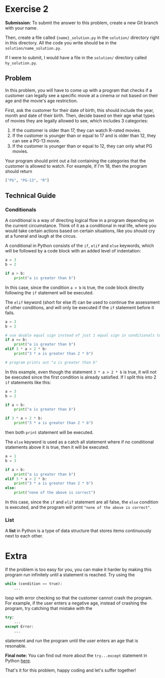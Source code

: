 # Exercise 2

**Submission**: To submit the answer to this problem, create a new Git branch with your name.

Then, create a file called `{name}_solution.py` in the `solution/` directory right in this directory. All the code you write should be in the `solution/name_solution.py`.

If I were to submit, I would have a file in the `solution/` directory called `hy_solution.py`.

## Problem

In this problem, you will have to come up with a program that checks if a customer can legally see a specific movie at a cinema or not based on their age and the movie's age restriction.

First, ask the customer for their date of birth, this should include the year, month and date of their birth. Then, decide based on their age what types of movies they are legally allowed to see, which includes 3 categories:

1. If the customer is older than 17, they can watch R-rated movies.
2. If the customer is younger than or equal to 17 and is older than 12, they can see a PG-13 movie.
3. If the customer is younger than or equal to 12, they can only what PG movies.

Your program should print out a list containing the categories that the customer is allowed to watch. For example, if I'm 18, then the program should return

```python
["PG", "PG-13", "R"]
```

## Technical Guide

### Conditionals

A conditional is a way of directing logical flow in a program depending on the current circumstance. Think of it as a conditional in real life, where you would take certain actions based on certain situations, like you should cry at a funeral and laugh at the circus.

A conditional in Python consists of the `if`, `elif` and `else` keywords, which will be followed by a code block with an added level of indentation:

```python
a = 3
b = 2

if a > b:
    print("a is greater than b")
```

In this case, since the condition `a > b` is true, the code block directly following the `if` statement will be executed.

The `elif` keyword (short for else if) can be used to continue the assessment of other conditions, and will only be executed if the `if` statement before it fails.

```python
a = 3
b = 2

# use double equal sign instead of just 1 equal sign in conditionals to check if the 2 variables are equal.
if a == b:
    print("a is greater than b")
elif 3 * a > 2 * b:
    print("3 * a is greater than 2 * b")

# program prints out "a is greater than b"
```

In this example, even though the statement `3 * a > 2 * b` is true, it will not be executed since the first condition is already satisfied. If I split this into 2 `if` statements like this:

```python
a = 3
b = 2

if a > b:
    print("a is greater than b")

if 3 * a > 2 * b:
    print("3 * a is greater than 2 * b")
```

then both `print` statement will be executed.

The `else` keyword is used as a catch all statement where if no conditional statements above it is true, then it will be executed.

```python
a = 1
b = 3

if a > b:
    print("a is greater than b")
elif 3 * a > 2 * b:
    print("3 * a is greater than 2 * b")
else:
    print("none of the above is correct")
```

In this case, since the `if` and `elif` statement are all false, the `else` condition is executed, and the program will print `"none of the above is correct"`.

### List

A **list** in Python is a type of data structure that stores items continuously next to each other.

# Extra

If the problem is too easy for you, you can make it harder by making this program run infinitely until a statement is reached. Try using the

```python
while (condition == true):
    ...
```

loop with error checking so that the customer cannot crash the program. For example, if the user enters a negative age, instead of crashing the program, try catching that mistake with the

```python
try:
    ...
except Error:
    ...
```

statement and run the program until the user enters an age that is resonable.

**Final note:** You can find out more about the `try...except` statement in Python [here](https://www.w3schools.com/python/python_try_except.asp).

That's it for this problem, happy coding and let's suffer together!
